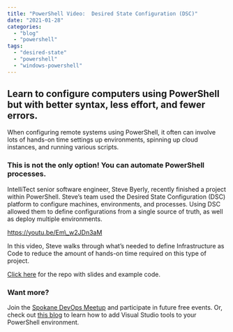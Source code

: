 ```yaml
---
title: "PowerShell Video:  Desired State Configuration (DSC)"
date: "2021-01-28"
categories: 
  - "blog"
  - "powershell"
tags: 
  - "desired-state"
  - "powershell"
  - "windows-powershell"
---
```


## Learn to configure computers using PowerShell but with better syntax, less effort, and fewer errors.

When configuring remote systems using PowerShell, it often can involve lots of hands-on time settings up environments, spinning up cloud instances, and running various scripts.

### This is not the only option! You can automate PowerShell processes.

IntelliTect senior software engineer, Steve Byerly, recently finished a project within PowerShell. Steve’s team used the Desired State Configuration (DSC) platform to configure machines, environments, and processes. Using DSC allowed them to define configurations from a single source of truth, as well as deploy multiple environments.

https://youtu.be/Em\_w2JDn3aM

In this video, Steve walks through what’s needed to define Infrastructure as Code to reduce the amount of hands-on time required on this type of project.

[Click here](https://github.com/SteveByerly/dsc-demo) for the repo with slides and example code.

### Want more?

Join the [Spokane DevOps Meetup](https://www.meetup.com/Spokane-DevOps-Meetup/) and participate in future free events. Or, check out [this blog](/enter-vsdevshell-powershell/) to learn how to add Visual Studio tools to your PowerShell environment.
